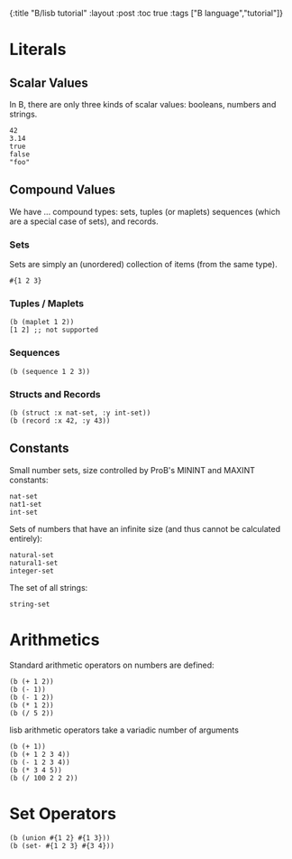 {:title "B/lisb tutorial"
 :layout :post
 :toc true
 :tags  ["B language","tutorial"]}



# Literals

##  Scalar Values 

In B, there are only three kinds of scalar values: booleans, numbers and strings.

```lisb
42
3.14
true
false
"foo" 
```

## Compound Values

We have ... compound types: sets, tuples (or maplets) sequences (which are a special case of sets), and records.

### Sets
Sets are simply an (unordered) collection of items (from the same type).

```lisb
#{1 2 3}
```

### Tuples / Maplets

```lisb
(b (maplet 1 2))
[1 2] ;; not supported
```

### Sequences

```lisb
(b (sequence 1 2 3))
```

### Structs and Records
```lisb
(b (struct :x nat-set, :y int-set))
(b (record :x 42, :y 43))
```
                    
## Constants
Small number sets, size controlled by ProB's MININT and MAXINT constants:

```lisb
nat-set
nat1-set
int-set
```

Sets of numbers that have an infinite size (and thus cannot be calculated entirely):

```lisb
natural-set
natural1-set
integer-set
```

The set of all strings:

```lisb
string-set
```
# Arithmetics
Standard arithmetic operators on numbers are defined:

```lisb
(b (+ 1 2))
(b (- 1))
(b (- 1 2))
(b (* 1 2))
(b (/ 5 2))
```

lisb arithmetic operators take a variadic number of arguments 

```lisb
(b (+ 1))
(b (+ 1 2 3 4))
(b (- 1 2 3 4))
(b (* 3 4 5))
(b (/ 100 2 2 2))
```

# Set Operators

```lisb
(b (union #{1 2} #{1 3}))
(b (set- #{1 2 3} #{3 4}))
```

